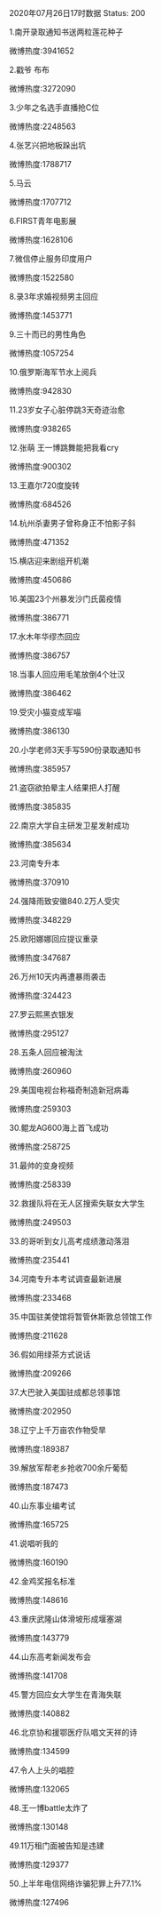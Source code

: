 2020年07月26日17时数据
Status: 200

1.南开录取通知书送两粒莲花种子

微博热度:3941652

2.戳爷 布布

微博热度:3272090

3.少年之名选手直播抢C位

微博热度:2248563

4.张艺兴把地板跺出坑

微博热度:1788717

5.马云

微博热度:1707712

6.FIRST青年电影展

微博热度:1628106

7.微信停止服务印度用户

微博热度:1522580

8.录3年求婚视频男主回应

微博热度:1453771

9.三十而已的男性角色

微博热度:1057254

10.俄罗斯海军节水上阅兵

微博热度:942830

11.23岁女子心脏停跳3天奇迹治愈

微博热度:938265

12.张萌 王一博跳舞能把我看cry

微博热度:900302

13.王嘉尔720度旋转

微博热度:684526

14.杭州杀妻男子曾称身正不怕影子斜

微博热度:471352

15.横店迎来剧组开机潮

微博热度:450686

16.美国23个州暴发沙门氏菌疫情

微博热度:386771

17.水木年华缪杰回应

微博热度:386757

18.当事人回应用毛笔放倒4个壮汉

微博热度:386462

19.受灾小猫变成军喵

微博热度:386130

20.小学老师3天手写590份录取通知书

微博热度:385957

21.盗窃欲拍晕主人结果把人打醒

微博热度:385835

22.南京大学自主研发卫星发射成功

微博热度:385634

23.河南专升本

微博热度:370910

24.强降雨致安徽840.2万人受灾

微博热度:348229

25.欧阳娜娜回应提议重录

微博热度:347687

26.万州10天内再遭暴雨袭击

微博热度:324423

27.罗云熙黑衣银发

微博热度:295127

28.五条人回应被淘汰

微博热度:260960

29.美国电视台称福奇制造新冠病毒

微博热度:259303

30.鲲龙AG600海上首飞成功

微博热度:258725

31.最帅的变身视频

微博热度:258339

32.救援队将在无人区搜索失联女大学生

微博热度:249503

33.的哥听到女儿高考成绩激动落泪

微博热度:235441

34.河南专升本考试调查最新进展

微博热度:233468

35.中国驻美使馆将暂管休斯敦总领馆工作

微博热度:211628

36.假如用绿茶方式说话

微博热度:209266

37.大巴驶入美国驻成都总领事馆

微博热度:202950

38.辽宁上千万亩农作物受旱

微博热度:189387

39.解放军帮老乡抢收700余斤葡萄

微博热度:187473

40.山东事业编考试

微博热度:165725

41.说唱听我的

微博热度:160190

42.金鸡奖报名标准

微博热度:148616

43.重庆武隆山体滑坡形成堰塞湖

微博热度:143779

44.山东高考新闻发布会

微博热度:141708

45.警方回应女大学生在青海失联

微博热度:140882

46.北京协和援鄂医疗队唱文天祥的诗

微博热度:134599

47.令人上头的唱腔

微博热度:132065

48.王一博battle太炸了

微博热度:130148

49.11万租门面被告知是违建

微博热度:129377

50.上半年电信网络诈骗犯罪上升77.1%

微博热度:127496


